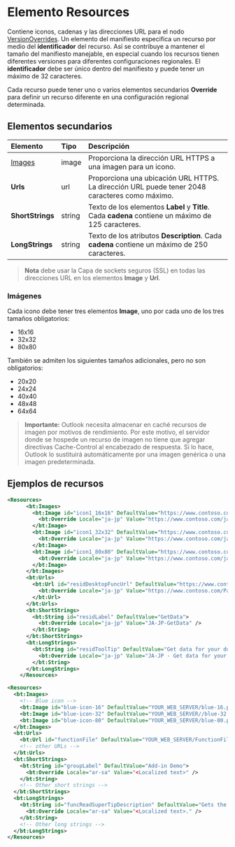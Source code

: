 # <a name="resources-element"></a>Elemento Resources

Contiene iconos, cadenas y las direcciones URL para el nodo [VersionOverrides](./versionoverrides.md). Un elemento del manifiesto especifica un recurso por medio del **identificador** del recurso. Así se contribuye a mantener el tamaño del manifiesto manejable, en especial cuando los recursos tienen diferentes versiones para diferentes configuraciones regionales. El **identificador** debe ser único dentro del manifiesto y puede tener un máximo de 32 caracteres.

Cada recurso puede tener uno o varios elementos secundarios **Override** para definir un recurso diferente en una configuración regional determinada.

## <a name="child-elements"></a>Elementos secundarios

|  Elemento |  Tipo  |  Descripción  |
|:-----|:-----|:-----|
|  [Images](#images)            |  image   |  Proporciona la dirección URL HTTPS a una imagen para un icono. |
|  **Urls**                |  url     |  Proporciona una ubicación URL HTTPS. La dirección URL puede tener 2048 caracteres como máximo. |
|  **ShortStrings** |  string  |  Texto de los elementos **Label** y **Title**. Cada **cadena** contiene un máximo de 125 caracteres.|
|  **LongStrings**  |  string  | Texto de los atributos **Description**. Cada **cadena** contiene un máximo de 250 caracteres.|

>**Nota** debe usar la Capa de sockets seguros (SSL) en todas las direcciones URL en los elementos **Image** y **Url**.

### <a name="images"></a>Imágenes
Cada icono debe tener tres elementos **Image**, uno por cada uno de los tres tamaños obligatorios:

- 16x16
- 32x32
- 80x80

También se admiten los siguientes tamaños adicionales, pero no son obligatorios:

- 20x20
- 24x24
- 40x40
- 48x48
- 64x64

> **Importante:** Outlook necesita almacenar en caché recursos de imagen por motivos de rendimiento. Por este motivo, el servidor donde se hospede un recurso de imagen no tiene que agregar directivas Cache-Control al encabezado de respuesta. Si lo hace, Outlook lo sustituirá automáticamente por una imagen genérica o una imagen predeterminada.    


## <a name="resources-examples"></a>Ejemplos de recursos 

```XML
<Resources>
      <bt:Images>
        <bt:Image id="icon1_16x16" DefaultValue="https://www.contoso.com/icon_default.png">
          <bt:Override Locale="ja-jp" Value="https://www.contoso.com/ja-jp16-icon_default.png" />
        </bt:Image>
        <bt:Image id="icon1_32x32" DefaultValue="https://www.contoso.com/icon_default.png">
          <bt:Override Locale="ja-jp" Value="https://www.contoso.com/ja-jp32-icon_default.png" />
        </bt:Image>
        <bt:Image id="icon1_80x80" DefaultValue="https://www.contoso.com/icon_default.png">
          <bt:Override Locale="ja-jp" Value="https://www.contoso.com/ja-jp80-icon_default.png" />
        </bt:Image>
      </bt:Images>
      <bt:Urls>
        <bt:Url id="residDesktopFuncUrl" DefaultValue="https://www.contoso.com/Pages/Home.aspx">
          <bt:Override Locale="ja-jp" Value="https://www.contoso.com/Pages/Home.aspx" />
        </bt:Url>
      </bt:Urls>
      <bt:ShortStrings>
        <bt:String id="residLabel" DefaultValue="GetData">
          <bt:Override Locale="ja-jp" Value="JA-JP-GetData" />
        </bt:String>
      </bt:ShortStrings>
      <bt:LongStrings>
        <bt:String id="residToolTip" DefaultValue="Get data for your document.">
          <bt:Override Locale="ja-jp" Value="JA-JP - Get data for your document." />
        </bt:String>
      </bt:LongStrings>
    </Resources>
```


```xml
<Resources>
  <bt:Images>
    <!-- Blue icon -->
    <bt:Image id="blue-icon-16" DefaultValue="YOUR_WEB_SERVER/blue-16.png"/>
    <bt:Image id="blue-icon-32" DefaultValue="YOUR_WEB_SERVER//blue-32.png"/>
    <bt:Image id="blue-icon-80" DefaultValue="YOUR_WEB_SERVER/blue-80.png"/>
  </bt:Images>
  <bt:Urls>
    <bt:Url id="functionFile" DefaultValue="YOUR_WEB_SERVER/FunctionFile/Functions.html"/>
    <!-- other URLs -->
  </bt:Urls>
  <bt:ShortStrings>
    <bt:String id="groupLabel" DefaultValue="Add-in Demo">
      <bt:Override Locale="ar-sa" Value="<Localized text>" />
    </bt:String>
    <!-- Other short strings -->
  </bt:ShortStrings>
  <bt:LongStrings>
    <bt:String id="funcReadSuperTipDescription" DefaultValue="Gets the subject of the message or appointment.">
      <bt:Override Locale="ar-sa" Value="<Localized text>." />
    </bt:String>
    <!-- Other long strings -->
  </bt:LongStrings>
</Resources>
```

